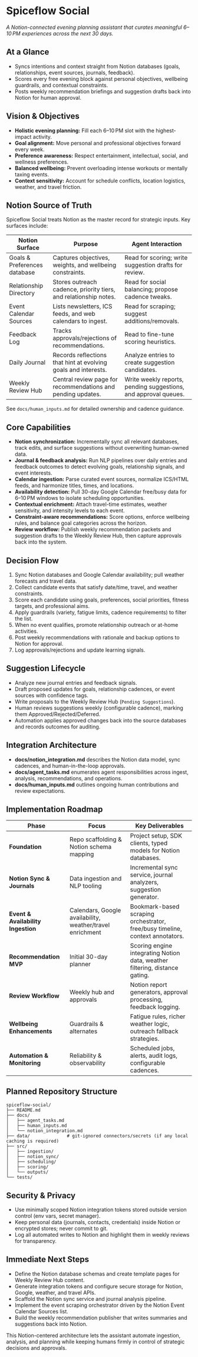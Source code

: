 # Spiceflow Social

*A Notion-connected evening planning assistant that curates meaningful 6–10 PM experiences across the next 30 days.*

## At a Glance
- Syncs intentions and context straight from Notion databases (goals, relationships, event sources, journals, feedback).
- Scores every free evening block against personal objectives, wellbeing guardrails, and contextual constraints.
- Posts weekly recommendation briefings and suggestion drafts back into Notion for human approval.

## Vision & Objectives
- **Holistic evening planning:** Fill each 6–10 PM slot with the highest-impact activity.
- **Goal alignment:** Move personal and professional objectives forward every week.
- **Preference awareness:** Respect entertainment, intellectual, social, and wellness preferences.
- **Balanced wellbeing:** Prevent overloading intense workouts or mentally taxing events.
- **Context sensitivity:** Account for schedule conflicts, location logistics, weather, and travel friction.

## Notion Source of Truth
Spiceflow Social treats Notion as the master record for strategic inputs. Key surfaces include:

| Notion Surface | Purpose | Agent Interaction |
| --- | --- | --- |
| Goals & Preferences database | Captures objectives, weights, and wellbeing constraints. | Read for scoring; write suggestion drafts for review. |
| Relationship Directory | Stores outreach cadence, priority tiers, and relationship notes. | Read for social balancing; propose cadence tweaks. |
| Event Calendar Sources | Lists newsletters, ICS feeds, and web calendars to ingest. | Read for scraping; suggest additions/removals. |
| Feedback Log | Tracks approvals/rejections of recommendations. | Read to fine-tune scoring heuristics. |
| Daily Journal | Records reflections that hint at evolving goals and interests. | Analyze entries to create suggestion candidates. |
| Weekly Review Hub | Central review page for recommendations and pending updates. | Write weekly reports, pending suggestions, and approval queues. |

See `docs/human_inputs.md` for detailed ownership and cadence guidance.

## Core Capabilities
- **Notion synchronization:** Incrementally sync all relevant databases, track edits, and surface suggestions without overwriting human-owned data.
- **Journal & feedback analysis:** Run NLP pipelines over daily entries and feedback outcomes to detect evolving goals, relationship signals, and event interests.
- **Calendar ingestion:** Parse curated event sources, normalize ICS/HTML feeds, and harmonize titles, times, and locations.
- **Availability detection:** Pull 30-day Google Calendar free/busy data for 6–10 PM windows to isolate scheduling opportunities.
- **Contextual enrichment:** Attach travel-time estimates, weather sensitivity, and intensity levels to each event.
- **Constraint-aware recommendations:** Score options, enforce wellbeing rules, and balance goal categories across the horizon.
- **Review workflow:** Publish weekly recommendation packets and suggestion drafts to the Weekly Review Hub, then capture approvals back into the system.

## Decision Flow
1. Sync Notion databases and Google Calendar availability; pull weather forecasts and travel data.
2. Collect candidate events that satisfy date/time, travel, and weather constraints.
3. Score each candidate using goals, preferences, social priorities, fitness targets, and professional aims.
4. Apply guardrails (variety, fatigue limits, cadence requirements) to filter the list.
5. When no event qualifies, promote relationship outreach or at-home activities.
6. Post weekly recommendations with rationale and backup options to Notion for approval.
7. Log approvals/rejections and update learning signals.

## Suggestion Lifecycle
- Analyze new journal entries and feedback signals.
- Draft proposed updates for goals, relationship cadences, or event sources with confidence tags.
- Write proposals to the Weekly Review Hub (`Pending Suggestions`).
- Human reviews suggestions weekly (configurable cadence), marking them Approved/Rejected/Deferred.
- Automation applies approved changes back into the source databases and records outcomes for auditing.

## Integration Architecture
- **docs/notion_integration.md** describes the Notion data model, sync cadences, and human-in-the-loop approvals.
- **docs/agent_tasks.md** enumerates agent responsibilities across ingest, analysis, recommendations, and operations.
- **docs/human_inputs.md** outlines ongoing human contributions and review expectations.

## Implementation Roadmap
| Phase | Focus | Key Deliverables |
| --- | --- | --- |
| **Foundation** | Repo scaffolding & Notion schema mapping | Project setup, SDK clients, typed models for Notion databases. |
| **Notion Sync & Journals** | Data ingestion and NLP tooling | Incremental sync service, journal analyzers, suggestion generator. |
| **Event & Availability Ingestion** | Calendars, Google availability, weather/travel enrichment | Bookmark-based scraping orchestrator, free/busy timeline, context annotators. |
| **Recommendation MVP** | Initial 30-day planner | Scoring engine integrating Notion data, weather filtering, distance gating. |
| **Review Workflow** | Weekly hub and approvals | Notion report generators, approval processing, feedback logging. |
| **Wellbeing Enhancements** | Guardrails & alternates | Fatigue rules, richer weather logic, outreach fallback strategies. |
| **Automation & Monitoring** | Reliability & observability | Scheduled jobs, alerts, audit logs, configurable cadences. |

## Planned Repository Structure
```
spiceflow-social/
├── README.md
├── docs/
│   ├── agent_tasks.md
│   ├── human_inputs.md
│   └── notion_integration.md
├── data/              # git-ignored connectors/secrets (if any local caching is required)
├── src/
│   ├── ingestion/
│   ├── notion_sync/
│   ├── scheduling/
│   ├── scoring/
│   └── outputs/
└── tests/
```

## Security & Privacy
- Use minimally scoped Notion integration tokens stored outside version control (env vars, secret manager).
- Keep personal data (journals, contacts, credentials) inside Notion or encrypted stores; never commit to git.
- Log all automated writes to Notion and highlight them in weekly reviews for transparency.

## Immediate Next Steps
- Define the Notion database schemas and create template pages for Weekly Review Hub content.
- Generate integration tokens and configure secure storage for Notion, Google, weather, and travel APIs.
- Scaffold the Notion sync service and journal analysis pipeline.
- Implement the event scraping orchestrator driven by the Notion Event Calendar Sources list.
- Build the weekly recommendation publisher that writes summaries and suggestions back into Notion.

This Notion-centered architecture lets the assistant automate ingestion, analysis, and planning while keeping humans firmly in control of strategic decisions and approvals.
